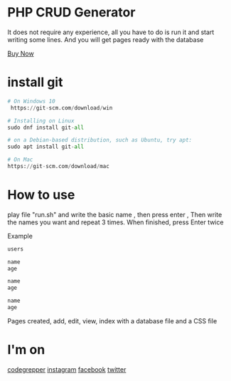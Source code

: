 # PHP CRUD Generator
It does not require any experience, all you have to do is run it and start writing some lines. And you will get pages ready with the database

[Buy Now](https://payhip.com/b/6EB5z)

# install git

```python
# On Windows 10 
 https://git-scm.com/download/win

# Installing on Linux
sudo dnf install git-all

# on a Debian-based distribution, such as Ubuntu, try apt:
sudo apt install git-all

# On Mac
https://git-scm.com/download/mac
```

# How to use

play file "run.sh" and write the basic name , then press enter , Then write the names you want and repeat 3 times. When finished, press Enter twice

Example
```python
users

name
age

name
age

name
age
```
Pages created, add, edit, view, index with a database file and a CSS file

# I'm on
[codegrepper](https://www.codegrepper.com/profile/samer-saeid)
[instagram](https://www.instagram.com/samerthehariri/)
[facebook](https://www.facebook.com/samerthehariri)
[twitter](https://twitter.com/SAMERTHEHARIRI)
